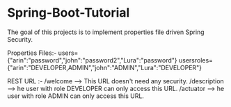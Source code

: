 # Spring-Boot-Tutorial
The goal of this projects is to implement properties file driven Spring Security.


Properties Files:- 
users={"arin":"password","john":"password2","Lura":"password"} 
usersroles={"arin":"DEVELOPER,ADMIN","john":"ADMIN","Lura":"DEVELOPER"}

REST URL :-
/welcome       --> This URL doesn't need any security.
/description   --> he user with role DEVELOPER can only access this URL.
/actuator      --> he user with role ADMIN can only access this URL. 




